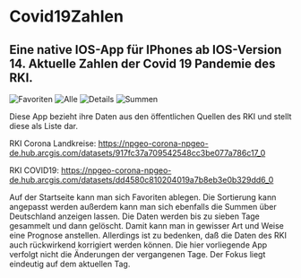 # Covid19Zahlen
## Eine native IOS-App für IPhones ab IOS-Version 14. Aktuelle Zahlen der Covid 19 Pandemie des RKI.

![Favoriten](https://github.com/vesan66/Covid19Zahlen/blob/main/Screenshots/IMG_6676.png)
![Alle](https://github.com/vesan66/Covid19Zahlen/blob/main/Screenshots/IMG_6677.png)
![Details](https://github.com/vesan66/Covid19Zahlen/blob/main/Screenshots/IMG_6678.png)
![Summen](https://github.com/vesan66/Covid19Zahlen/blob/main/Screenshots/IMG_6679.png)

Diese App bezieht ihre Daten aus den öffentlichen Quellen des RKI und stellt diese als Liste dar.

RKI Corona Landkreise:  https://npgeo-corona-npgeo-de.hub.arcgis.com/datasets/917fc37a709542548cc3be077a786c17_0

RKI COVID19:            https://npgeo-corona-npgeo-de.hub.arcgis.com/datasets/dd4580c810204019a7b8eb3e0b329dd6_0

Auf der Startseite kann man sich Favoriten ablegen. Die Sortierung kann angepasst werden außerdem kann man sich ebenfalls die Summen über Deutschland anzeigen lassen.
Die Daten werden bis zu sieben Tage gesammelt und dann gelöscht. Damit kann man in gewisser Art und Weise eine Prognose anstellen. Allerdings ist zu bedenken, daß die Daten des RKI auch rückwirkend korrigiert werden können. Die hier vorliegende App verfolgt nicht die Änderungen der vergangenen Tage. Der Fokus liegt eindeutig auf dem aktuellen Tag.
